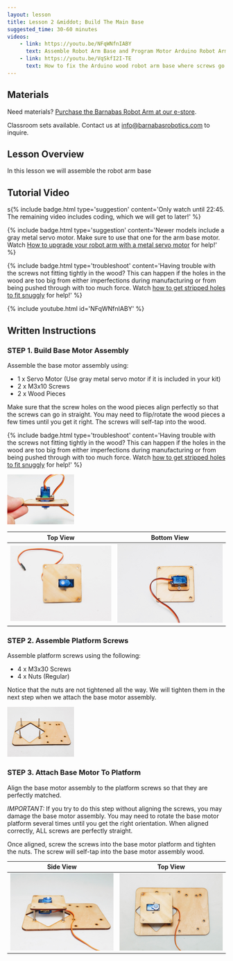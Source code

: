 ```yaml
---
layout: lesson
title: Lesson 2 &middot; Build The Main Base
suggested_time: 30-60 minutes
videos:
    - link: https://youtu.be/NFqWNfnIABY
      text: Assemble Robot Arm Base and Program Motor Arduino Robot Arm
    - link: https://youtu.be/VqSkfI2I-TE
      text: How to fix the Arduino wood robot arm base where screws go through the wood pieces
---
```




## Materials

Need materials?  [Purchase the Barnabas Robot Arm at our e-store](https://shop.barnabasrobotics.com/collections/classroom-robotics-kits/products/barnabas-arduino-compatible-robot-arm-kit-with-joystick-control-ages-11).  

Classroom sets available.  Contact us at info@barnabasrobotics.com to inquire. 

## Lesson Overview

In this lesson we will assemble the robot arm base

## Tutorial Video

s{% include badge.html type='suggestion' content='Only watch until 22:45.  The remaining video includes coding, which we will get to later!' %}

{% include badge.html type='suggestion' content='Newer models include a gray metal servo motor.  Make sure to use that one for the arm base motor.  Watch <a href="https://youtu.be/TFep5o_B7lE" target="_blank">How to upgrade your robot arm with a metal servo motor</a> for help!' %}

{% include badge.html type='troubleshoot' content='Having trouble with the screws not fitting tightly in the wood?  This can happen if the holes in the wood are too big from either imperfections during manufacturing or from being pushed through with too much force.  Watch <a href="https://youtu.be/VqSkfI2I-TE" target="_blank">how to get stripped holes to fit snuggly</a> for help!' %}

{% include youtube.html id='NFqWNfnIABY' %}

## Written Instructions

### STEP 1. Build Base Motor Assembly

Assemble the base motor assembly using:

- 1 x Servo Motor (Use gray metal servo motor if it is included in your kit)
- 2 x M3x10 Screws
- 2 x Wood Pieces

Make sure that the screw holes on the wood pieces align perfectly so that the screws can go in straight.  You may need to flip/rotate the wood pieces a few times until you get it right.  The screws will self-tap into the wood.

{% include badge.html type='troubleshoot' content='Having trouble with the screws not fitting tightly in the wood?  This can happen if the holes in the wood are too big from either imperfections during manufacturing or from being pushed through with too much force.  Watch <a href="https://youtu.be/VqSkfI2I-TE" target="_blank">how to get stripped holes to fit snuggly</a> for help!' %}



<img src="beg (5).jpg" style="zoom:15%;" class="image center" />

|                           Top View                           |                         Bottom View                          |
| :----------------------------------------------------------: | :----------------------------------------------------------: |
| <img src="beg (3).jpg" style="zoom:75%;" class="image center" /> | <img src="beg (4).jpg" style="zoom:75%;" class="image center" /> |

### STEP 2. Assemble Platform Screws

Assemble platform screws using the following:

- 4 x M3x30 Screws
- 4 x Nuts (Regular)

Notice that the nuts are not tightened all the way.  We will tighten them in the next step when we attach the base motor assembly.

<img src="beg (6).jpg" style="zoom:15%;" class="image center" />

### STEP 3. Attach Base Motor To Platform

Align the base motor assembly to the platform screws so that they are perfectly matched.  

*IMPORTANT:* If you try to do this step without aligning the screws, you may damage the base motor assembly.  You may need to rotate the base motor platform several times until you get the right orientation.  When aligned correctly, ALL screws are perfectly straight.

Once aligned, screw the screws into the base motor platform and tighten the nuts.  The screw will self-tap into the base motor assembly wood.  

|                          Side View                           |                           Top View                           |
| :----------------------------------------------------------: | :----------------------------------------------------------: |
| <img src="beg (1).jpg" style="zoom:75%;" class="image center" /> | <img src="beg (2).jpg" style="zoom:75%;" class="image center" /> |


